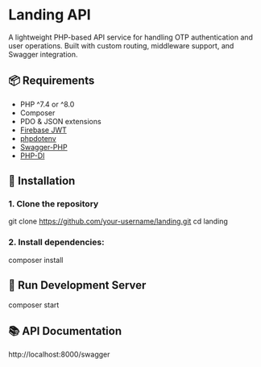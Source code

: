 # Landing API

A lightweight PHP-based API service for handling OTP authentication and user operations. Built with custom routing, middleware support, and Swagger integration.

## 📦 Requirements

- PHP ^7.4 or ^8.0
- Composer
- PDO & JSON extensions
- [Firebase JWT](https://github.com/firebase/php-jwt)
- [phpdotenv](https://github.com/vlucas/phpdotenv)
- [Swagger-PHP](https://github.com/zircote/swagger-php)
- [PHP-DI](https://php-di.org/)

## 🚀 Installation

### 1. Clone the repository

git clone https://github.com/your-username/landing.git
cd landing

### 2. Install dependencies:

composer install

## 🧪 Run Development Server

composer start

## 📚 API Documentation

http://localhost:8000/swagger